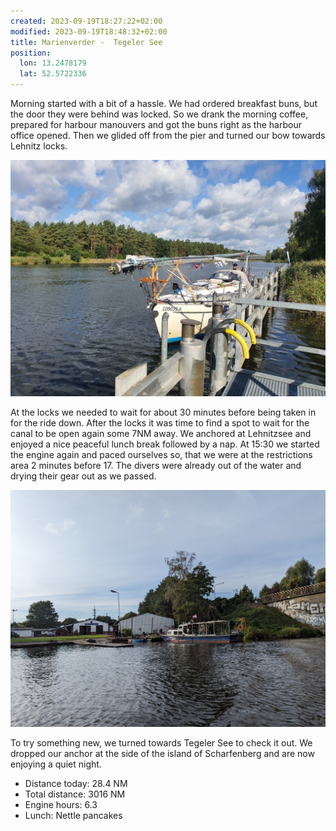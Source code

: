 ```yaml
---
created: 2023-09-19T18:27:22+02:00
modified: 2023-09-19T18:48:32+02:00
title: Marienverder -  Tegeler See
position:
  lon: 13.2478179
  lat: 52.5722336
---
```


Morning started with a bit of a hassle. We had ordered breakfast buns, but the door they were behind was locked. So we drank the morning coffee, prepared for harbour manouvers and got the buns right as the harbour office opened. Then we glided off from the pier and turned our bow towards Lehnitz locks.

![Image](../2023/3c27542bbd339df2a9b62ca82cbd4cfb.jpg) 

At the locks we needed to wait for about 30 minutes before being taken in for the ride down. After the locks it was time to find a spot to wait for the canal to be open again some 7NM away. We anchored at Lehnitzsee and enjoyed a nice peaceful lunch break followed by a nap. At 15:30 we started the engine again and paced ourselves so, that we were at the restrictions area 2 minutes before 17. The divers were already out of the water and drying their gear out as we passed. 

![Image](../2023/5d81af894a6acb8fb1eccbbb5e39cf95.jpg) 

To try something new, we turned towards Tegeler See to check it out. We dropped our anchor at the side of the island of Scharfenberg and are now enjoying a quiet night. 

 * Distance today: 28.4 NM
 * Total distance: 3016 NM
 * Engine hours: 6.3
 * Lunch: Nettle pancakes
